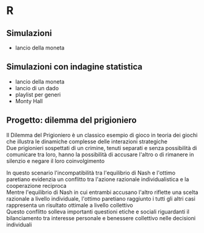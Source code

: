 # R

## Simulazioni
- lancio della moneta

## Simulazioni con indagine statistica
- lancio della moneta
- lancio di un dado
- playlist per generi
- Monty Hall

## Progetto: dilemma del prigioniero
Il Dilemma del Prigioniero è un classico esempio di gioco in teoria dei giochi che illustra le dinamiche complesse delle interazioni strategiche \
Due prigionieri sospettati di un crimine, tenuti separati e senza possibilità di comunicare tra loro, hanno la possibilità di accusare l'altro o di rimanere in silenzio e negare il loro coinvolgimento 

In questo scenario l'incompatibilità tra l'equilibrio di Nash e l'ottimo paretiano evidenzia un conflitto tra l'azione razionale individualistica e la cooperazione reciproca \
Mentre l'equilibrio di Nash in cui entrambi accusano l'altro riflette una scelta razionale a livello individuale, l'ottimo paretiano raggiunto i tutti gli altri casi rappresenta un risultato ottimale a livello collettivo \
Questo conflitto solleva importanti questioni etiche e sociali riguardanti il bilanciamento tra interesse personale e benessere collettivo nelle decisioni individuali
